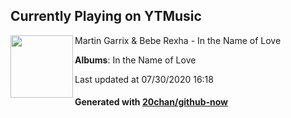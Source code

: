## Currently Playing on YTMusic

[<img align="left" width="100" src="https://lh3.googleusercontent.com/T0aL1fFaI3KJ9cCA464TVKijD7QL_7Ay_qMekoRqSmnY_xW4b1pbbCMtpa54Z_1y1Dtd0Dz52N5cVvA">](https://music.youtube.com/channel/UCqJnSdHjKtfsrHi9aI-9d3g)

Martin Garrix & Bebe Rexha - In the Name of Love

**Albums**: In the Name of Love

Last updated at 07/30/2020 16:18

#### Generated with [20chan/github-now](https://github.com/20chan/github-now)


<!--
**20chan/20chan** is a ✨ _special_ ✨ repository because its `README.md` (this file) appears on your GitHub profile.

Here are some ideas to get you started:

- 🔭 I’m currently working on ...
- 🌱 I’m currently learning ...
- 👯 I’m looking to collaborate on ...
- 🤔 I’m looking for help with ...
- 💬 Ask me about ...
- 📫 How to reach me: ...
- 😄 Pronouns: ...
- ⚡ Fun fact: ...
-->
